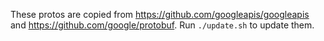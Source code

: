 These protos are copied from https://github.com/googleapis/googleapis and
https://github.com/google/protobuf.  Run `./update.sh` to update them.
